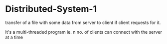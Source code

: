 # Distributed-System-1
transfer of a file with some data from server to client if client requests for it.

It's a multi-threaded program ie. n no. of clients can connect with the server at a time

